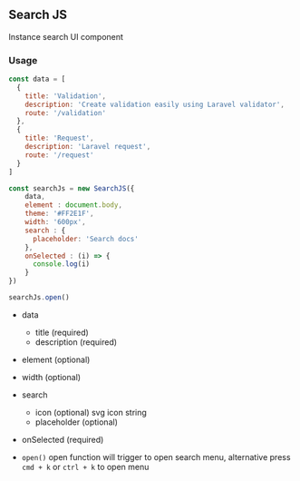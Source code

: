 ## Search JS

Instance search UI component

### Usage

```js
const data = [
  {
    title: 'Validation',
    description: 'Create validation easily using Laravel validator',
    route: '/validation'
  },
  {
    title: 'Request',
    description: 'Laravel request',
    route: '/request'
  }
]

const searchJs = new SearchJS({
    data,
    element : document.body,
    theme: '#FF2E1F',
    width: '600px',
    search : {
      placeholder: 'Search docs'
    },
    onSelected : (i) => {
      console.log(i)
    }
})

searchJs.open()

```

- data
  - title (required)
  - description (required)
- element (optional)
- width (optional)
- search 
  - icon (optional) svg icon string
  - placeholder (optional)
- onSelected (required)

- `open()` open function will trigger to open search menu, alternative press `cmd + k` or `ctrl + k` to open menu
